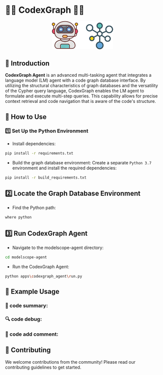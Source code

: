 # 🌟✨ CodexGraph 🌟✨
<p align="center">
  <img src="codexgraph.png" alt="image-20240719171906628" width="200px"/>
</p>

## 📘 Introduction
**CodexGraph Agent** is an advanced multi-tasking agent that integrates a language model (LM) agent with a code graph database interface. By utilizing the structural characteristics of graph databases and the versatility of the Cypher query language, CodexGraph enables the LM agent to formulate and execute multi-step queries. This capability allows for precise context retrieval and code navigation that is aware of the code's structure.

## 🚀 How to Use
### 1️⃣ Set Up the Python Environment
- Install dependencies:

```bash
pip install -r requirements.txt
```
- Build the graph database environment:
Create a separate `Python 3.7` environment and install the required dependencies:

```bash
pip install -r build_requirements.txt
```
## 2️⃣ Locate the Graph Database Environment
- Find the Python path:
```bash
where python
```
## 3️⃣ Run CodexGraph Agent
- Navigate to the modelscope-agent directory:
```bash
cd modelscope-agent
```
- Run the CodexGraph Agent:
```bash
python apps\codexgraph_agent\run.py
```

## 📂 Example Usage
### 📑 code summary:

### 🔍 code debug:

### 📑 code add comment:


## 🤝 Contributing
We welcome contributions from the community! Please read our contributing guidelines to get started.
